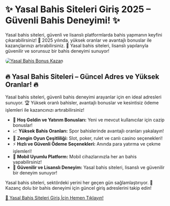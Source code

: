 <h1>✨ Yasal Bahis Siteleri Giriş 2025 – Güvenli Bahis Deneyimi! ✨</h1>
<p>Yasal bahis siteleri, güvenli ve lisanslı platformlarda bahis yapmanın keyfini çıkarabilirsiniz! 🎰 2025 yılında, yüksek oranlar ve avantajlı bonuslar ile kazançlarınızı artırabilirsiniz. 💸 Yasal bahis siteleri, lisanslı yapılarıyla güvenilir ve sorunsuz bir bahis deneyimi sunuyor!</p>
<a href="https://linklerim.online/2058" title="Yasal Bahis Siteleri Fırsatları">
    <img src="https://i.ibb.co/5K7Ks6w/zzzz3.gif" alt="Yasal Bahis Bonus Kazan" style="max-width:100%; height:auto; border-radius:8px;">
</a>
<div class="description">
    <h2>🔥 Yasal Bahis Siteleri – Güncel Adres ve Yüksek Oranlar! 🔥</h2>
    <p>Yasal bahis siteleri, güvenli bahis deneyimi arayanlar için en ideal adresleri sunuyor. 🏆 Yüksek oranlı bahisler, avantajlı bonuslar ve kesintisiz ödeme işlemleri ile kazancınızı artırabilirsiniz!</p>
    <ul>
        <li>🎁 <strong>Hoş Geldin ve Yatırım Bonusları:</strong> Yeni ve mevcut kullanıcılar için cazip bonuslar!</li>
        <li>📈 <strong>Yüksek Bahis Oranları:</strong> Spor bahislerinde avantajlı oranları yakalayın!</li>
        <li>🎲 <strong>Zengin Oyun Çeşitliliği:</strong> Slot, poker, rulet ve canlı casino seçenekleri!</li>
        <li>⚡️ <strong>Hızlı ve Güvenli Ödeme Seçenekleri:</strong> Anında para yatırma ve çekme işlemleri!</li>
        <li>📱 <strong>Mobil Uyumlu Platform:</strong> Mobil cihazlarınızla her an bahis yapabilirsiniz!</li>
        <li>🔐 <strong>Güvenilir ve Lisanslı Deneyim:</strong> Yasal bahis siteleri, lisanslı ve güvenilir bir deneyim sunuyor!</li>
    </ul>
    <p>Yasal bahis siteleri, sektördeki yerini her geçen gün sağlamlaştırıyor. 🌟 Kazanç dolu bir bahis deneyimi için güncel giriş adreslerini takip edin!</p>
    <a href="https://linklerim.online/2058" title="Yasal Bahis Siteleri Giriş Adresi">🔗 Yasal Bahis Siteleri Giriş İçin Hemen Tıklayın!</a> 
</div>
